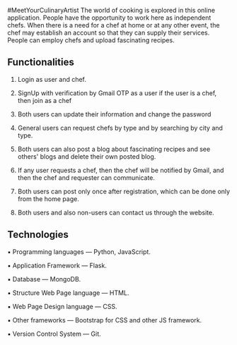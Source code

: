 #MeetYourCulinaryArtist
The world of cooking is explored in this online application. People have the opportunity to work here as independent chefs. When there is a need for a chef at home or at any other event, the chef may establish an account so that they can supply their services. People can employ chefs and upload fascinating recipes.

## Functionalities
1.	Login as user and chef.

2.	SignUp with verification by Gmail OTP as a user if the user is a chef, then join as a chef  

3.	Both users can update their information and change the password


4.	General users can request chefs by type and by searching by city and type.

5.	Both users can also post a blog about fascinating recipes and see others' blogs and delete their own posted blog.
6.	If any user requests a chef, then the chef will be notified by Gmail, and then the chef and requester can communicate.
7.	Both users can post only once after registration, which can be done only from the home page.
8.	Both users and also non-users can contact us through the website.

## Technologies

▪ Programming languages — Python, JavaScript.

▪ Application Framework — Flask. 

▪ Database — MongoDB.

▪ Structure Web Page language — HTML.

▪ Web Page Design language — CSS.

▪ Other frameworks — Bootstrap for CSS and other JS framework.

▪ Version Control System — Git.
